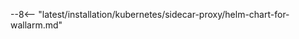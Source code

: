 [sidecar-upgrade-docs]:               ../../../updating-migrating/sidecar-proxy.md
[us-cloud-docs]:                      ../../../about-wallarm/overview.md#cloud
[eu-cloud-docs]:                      ../../../about-wallarm/overview.md#cloud
[configure-wallarm-mode-docs]:        ../../../admin-en/configure-wallarm-mode.md
[filtration-mode-priorities-docs]:    ../../../admin-en/configure-wallarm-mode.md#prioritization-of-methods
[libdetection-docs]:                  ../../../about-wallarm/protecting-against-attacks.md#libdetection-overview
[passive-detection-docs]:             ../../../about-wallarm/detecting-vulnerabilities.md#passive-detection
[subscriptions-docs]:                 ../../../about-wallarm/subscription-plans.md#waap-and-advanced-api-security
[active-threat-verification-docs]:    ../../../about-wallarm/detecting-vulnerabilities.md#active-threat-verification
[node-token-types]:                   ../../../user-guides/nodes/nodes.md#api-and-node-tokens-for-node-creation
[denylist-docs]:                      ../../../user-guides/ip-lists/overview.md
[denylist-view-events-docs]:          ../../../user-guides/ip-lists/overview.md#requests-from-denylisted-ips

--8<-- "latest/installation/kubernetes/sidecar-proxy/helm-chart-for-wallarm.md"